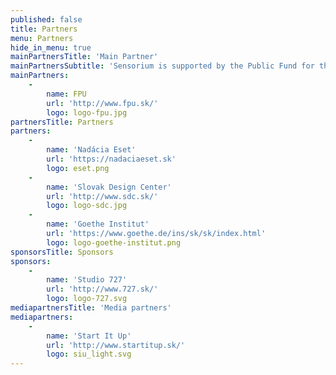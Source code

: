 ```yaml
---
published: false
title: Partners
menu: Partners
hide_in_menu: true
mainPartnersTitle: 'Main Partner'
mainPartnersSubtitle: 'Sensorium is supported by the Public Fund for the Arts'
mainPartners:
    -
        name: FPU
        url: 'http://www.fpu.sk/'
        logo: logo-fpu.jpg
partnersTitle: Partners
partners:
    -
        name: 'Nadácia Eset'
        url: 'https://nadaciaeset.sk'
        logo: eset.png
    -
        name: 'Slovak Design Center'
        url: 'http://www.sdc.sk/'
        logo: logo-sdc.jpg
    -
        name: 'Goethe Institut'
        url: 'https://www.goethe.de/ins/sk/sk/index.html'
        logo: logo-goethe-institut.png
sponsorsTitle: Sponsors
sponsors:
    -
        name: 'Studio 727'
        url: 'http://www.727.sk/'
        logo: logo-727.svg
mediapartnersTitle: 'Media partners'
mediapartners:
    -
        name: 'Start It Up'
        url: 'http://www.startitup.sk/'
        logo: siu_light.svg
---
```


